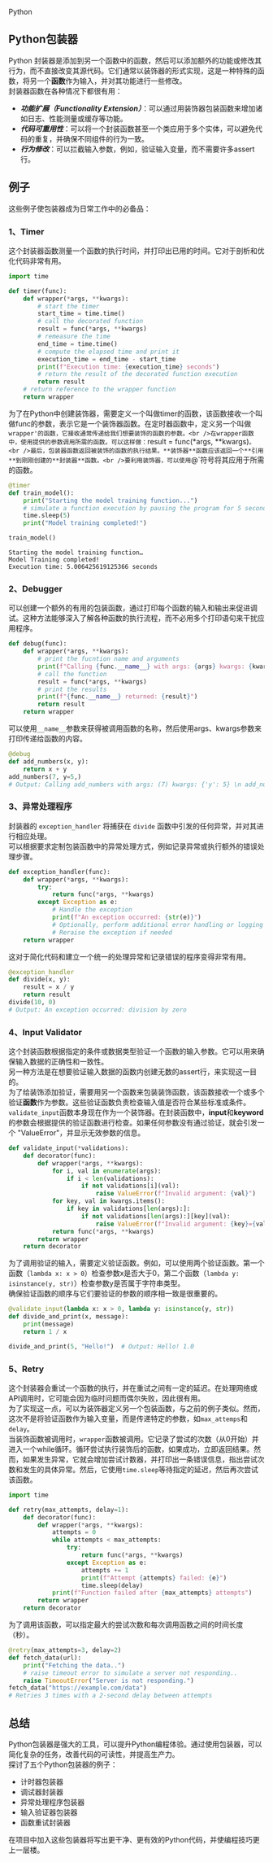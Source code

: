 Python
<a name="dg3Sl"></a>
## Python包装器
Python 封装器是添加到另一个函数中的函数，然后可以添加额外的功能或修改其行为，而不直接改变其源代码。它们通常以装饰器的形式实现，这是一种特殊的函数，将另一个**函数**作为输入，并对其功能进行一些修改。<br />封装器函数在各种情况下都很有用：

- _**功能扩展（Functionality Extension）**_：可以通过用装饰器包装函数来增加诸如日志、性能测量或缓存等功能。
- _**代码可重用性**_：可以将一个封装函数甚至一个类应用于多个实体，可以避免代码的重复，并确保不同组件的行为一致。
- _**行为修改**_：可以拦截输入参数，例如，验证输入变量，而不需要许多assert行。
<a name="oYDMI"></a>
## 例子
这些例子使包装器成为日常工作中的必备品：
<a name="E3aQG"></a>
### 1、Timer
这个封装器函数测量一个函数的执行时间，并打印出已用的时间。它对于剖析和优化代码非常有用。
```python
import time

def timer(func):
    def wrapper(*args, **kwargs):
        # start the timer
        start_time = time.time()
        # call the decorated function
        result = func(*args, **kwargs)
        # remeasure the time
        end_time = time.time()
        # compute the elapsed time and print it
        execution_time = end_time - start_time
        print(f"Execution time: {execution_time} seconds")
        # return the result of the decorated function execution
        return result
    # return reference to the wrapper function
    return wrapper
```
为了在Python中创建装饰器，需要定义一个叫做timer的函数，该函数接收一个叫做func的参数，表示它是一个装饰器函数。在定时器函数中，定义另一个叫做`wrapper'的函数，它接收通常传递给我们想要装饰的函数的参数。<br />在wrapper函数中，使用提供的参数调用所需的函数。可以这样做：`result = func(*args, **kwargs)`。<br />最后，包装器函数返回被装饰的函数的执行结果。**装饰器**函数应该返回一个**引用**到刚刚创建的**封装器**函数。<br />要利用装饰器，可以使用`@`符号将其应用于所需的函数。
```python
@timer
def train_model():
    print("Starting the model training function...")
    # simulate a function execution by pausing the program for 5 seconds
    time.sleep(5) 
    print("Model training completed!")

train_model()
```
```
Starting the model training function…
Model Training completed!
Execution time: 5.006425619125366 seconds
```
<a name="QFQv3"></a>
### 2、Debugger
可以创建一个额外的有用的包装函数，通过打印每个函数的输入和输出来促进调试。这种方法能够深入了解各种函数的执行流程，而不必用多个打印语句来干扰应用程序。
```python
def debug(func):
    def wrapper(*args, **kwargs):
        # print the fucntion name and arguments
        print(f"Calling {func.__name__} with args: {args} kwargs: {kwargs}")
        # call the function
        result = func(*args, **kwargs)
        # print the results
        print(f"{func.__name__} returned: {result}")
        return result
    return wrapper
```
可以使用`__name__`参数来获得被调用函数的名称，然后使用args、kwargs参数来打印传递给函数的内容。
```python
@debug
def add_numbers(x, y):
    return x + y
add_numbers(7, y=5,)  
# Output: Calling add_numbers with args: (7) kwargs: {'y': 5} \n add_numbers returned: 12
```
<a name="ZwBMr"></a>
### 3、异常处理程序
封装器的 `exception_handler` 将捕获在 `divide` 函数中引发的任何异常，并对其进行相应处理。<br />可以根据要求定制包装函数中的异常处理方式，例如记录异常或执行额外的错误处理步骤。
```python
def exception_handler(func):
    def wrapper(*args, **kwargs):
        try:
            return func(*args, **kwargs)
        except Exception as e:
            # Handle the exception
            print(f"An exception occurred: {str(e)}")
            # Optionally, perform additional error handling or logging
            # Reraise the exception if needed
    return wrapper
```
这对于简化代码和建立一个统一的处理异常和记录错误的程序变得非常有用。
```python
@exception_handler
def divide(x, y):
    result = x / y
    return result
divide(10, 0)  
# Output: An exception occurred: division by zero
```
<a name="po26U"></a>
### 4、Input Validator
这个封装函数根据指定的条件或数据类型验证一个函数的输入参数。它可以用来确保输入数据的正确性和一致性。<br />另一种方法是在想要验证输入数据的函数内创建无数的assert行，来实现这一目的。<br />为了给装饰添加验证，需要用另一个函数来包装装饰函数，该函数接收一个或多个验证**函数**作为参数。这些验证函数负责检查输入值是否符合某些标准或条件。<br />`validate_input`函数本身现在作为一个装饰器。在封装函数中，**input**和**keyword**的参数会根据提供的验证函数进行检查。如果任何参数没有通过验证，就会引发一个 "ValueError"，并显示无效参数的信息。
```python
def validate_input(*validations):
    def decorator(func):
        def wrapper(*args, **kwargs):
            for i, val in enumerate(args):
                if i < len(validations):
                    if not validations[i](val):
                        raise ValueError(f"Invalid argument: {val}")
            for key, val in kwargs.items():
                if key in validations[len(args):]:
                    if not validations[len(args):][key](val):
                        raise ValueError(f"Invalid argument: {key}={val}")
            return func(*args, **kwargs)
        return wrapper
    return decorator
```
为了调用验证的输入，需要定义验证函数。例如，可以使用两个验证函数。第一个函数（`lambda x: x > 0`）检查参数x是否大于0，第二个函数（`lambda y: isinstance(y, str)`）检查参数y是否属于字符串类型。<br />确保验证函数的顺序与它们要验证的参数的顺序相一致是很重要的。
```python
@validate_input(lambda x: x > 0, lambda y: isinstance(y, str))
def divide_and_print(x, message):
    print(message)
    return 1 / x

divide_and_print(5, "Hello!")  # Output: Hello! 1.0
```
<a name="whJk6"></a>
### 5、Retry
这个封装器会重试一个函数的执行，并在重试之间有一定的延迟。在处理网络或API调用时，它可能会因为临时问题而偶尔失败，因此很有用。<br />为了实现这一点，可以为装饰器定义另一个包装函数，与之前的例子类似。然而，这次不是将验证函数作为输入变量，而是传递特定的参数，如`max_attemps`和`delay`。<br />当装饰函数被调用时，`wrapper`函数被调用。它记录了尝试的次数（从0开始）并进入一个while循环。循环尝试执行装饰后的函数，如果成功，立即返回结果。然而，如果发生异常，它就会增加尝试计数器，并打印出一条错误信息，指出尝试次数和发生的具体异常。然后，它使用`time.sleep`等待指定的延迟，然后再次尝试该函数。
```python
import time

def retry(max_attempts, delay=1):
    def decorator(func):
        def wrapper(*args, **kwargs):
            attempts = 0
            while attempts < max_attempts:
                try:
                    return func(*args, **kwargs)
                except Exception as e:
                    attempts += 1
                    print(f"Attempt {attempts} failed: {e}")
                    time.sleep(delay)
            print(f"Function failed after {max_attempts} attempts")
        return wrapper
    return decorator
```
为了调用该函数，可以指定最大的尝试次数和每次调用函数之间的时间长度（秒）。
```python
@retry(max_attempts=3, delay=2)
def fetch_data(url):
    print("Fetching the data..")
    # raise timeout error to simulate a server not responding..
    raise TimeoutError("Server is not responding.")
fetch_data("https://example.com/data")  
# Retries 3 times with a 2-second delay between attempts
```
<a name="c1nJF"></a>
## 总结
Python包装器是强大的工具，可以提升Python编程体验。通过使用包装器，可以简化复杂的任务，改善代码的可读性，并提高生产力。<br />探讨了五个Python包装器的例子：

- 计时器包装器
- 调试器封装器
- 异常处理程序包装器
- 输入验证器包装器
- 函数重试封装器

在项目中加入这些包装器将写出更干净、更有效的Python代码，并使编程技巧更上一层楼。
